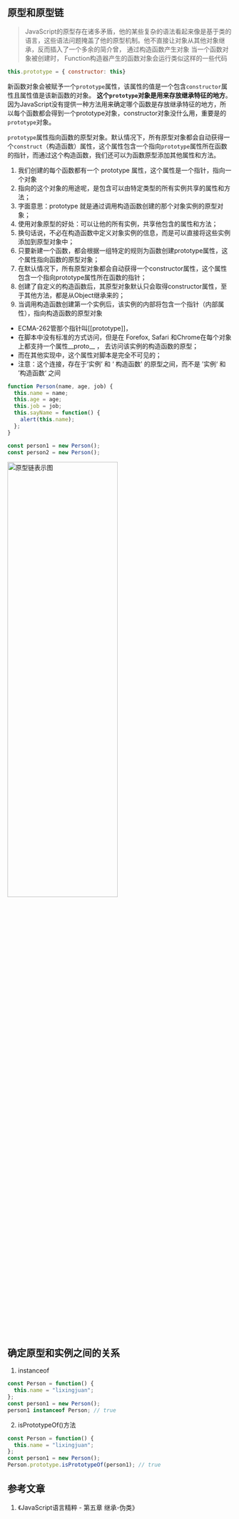 ## 原型和原型链

>JavaScript的原型存在诸多矛盾，他的某些复杂的语法看起来像是基于类的语言，这些语法问题掩盖了他的原型机制。他不直接让对象从其他对象继承，反而插入了一个多余的简介曾， 通过构造函数产生对象
>当一个函数对象被创建时， Function构造器产生的函数对象会运行类似这样的一些代码

```javascript
this.prototype = { constructor: this}
```
新函数对象会被赋予一个`prototype`属性，该属性的值是一个包含`constructor`属性且属性值是该新函数的对象。 **这个`prototype`对象是用来存放继承特征的地方**。 
因为JavaScript没有提供一种方法用来确定哪个函数是存放继承特征的地方，所以每个函数都会得到一个prototype对象，constructor对象没什么用，重要是的`prototype`对象。

`prototype`属性指向函数的原型对象。默认情况下，所有原型对象都会自动获得一个`construct`（构造函数）属性，这个属性包含一个指向`prototype`属性所在函数的指针，而通过这个构造函数，我们还可以为函数原型添加其他属性和方法。


1. 我们创建的每个函数都有一个 prototype 属性，这个属性是一个指针，指向一个对象
2. 指向的这个对象的用途呢，是包含可以由特定类型的所有实例共享的属性和方法；
3. 字面意思：prototype 就是通过调用构造函数创建的那个对象实例的原型对象；
4. 使用对象原型的好处：可以让他的所有实例，共享他包含的属性和方法；
5. 换句话说，不必在构造函数中定义对象实例的信息，而是可以直接将这些实例添加到原型对象中；
6. 只要新建一个函数，都会根据一组特定的规则为函数创建prototype属性，这个属性指向函数的原型对象；
7. 在默认情况下，所有原型对象都会自动获得一个constructor属性，这个属性包含一个指向prototype属性所在函数的指针；
8. 创建了自定义的构造函数后，其原型对象默认只会取得constructor属性，至于其他方法，都是从Object继承来的；
9. 当调用构造函数创建第一个实例后，该实例的内部将包含一个指针（内部属性），指向构造函数的原型对象
  - ECMA-262管那个指针叫[[prototype]]，
  - 在脚本中没有标准的方式访问，但是在 Forefox, Safari 和Chrome在每个对象上都支持一个属性__proto__ ， 去访问该实例的构造函数的原型；
  - 而在其他实现中，这个属性对脚本是完全不可见的；
  - 注意：这个连接，存在于‘实例’ 和 ‘ 构造函数’ 的原型之间，而不是 ’实例‘ 和 ’构造函数‘ 之间


```javascript
function Person(name, age, job) {
  this.name = name;
  this.age = age;
  this.job = job;
  this.sayName = function() {
    alert(this.name);
  };
}

const person1 = new Person();
const person2 = new Person();
```

<img src="/Blog/images/原型链表示图.png" title="原型链表示图" width="70%" height="50%">





## 确定原型和实例之间的关系

1. instanceof

```javascript
const Person = function() {
  this.name = "lixingjuan";
};
const person1 = new Person();
person1 instanceof Person; // true
```


2. isPrototypeOf()方法

```javascript
const Person = function() {
  this.name = "lixingjuan";
};
const person1 = new Person();
Person.prototype.isPrototypeOf(person1); // true
```


## 参考文章
1. 《JavaScript语言精粹 - 第五章 继承-伪类》